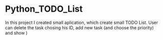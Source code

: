 # Python_TODO_List
In this project I created small aplication, which create small TODO List. User can delete the task chosing his ID, add new task (and choose the priority) and show )
